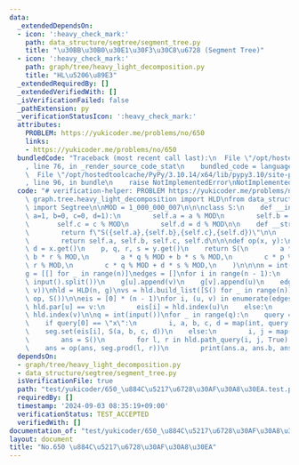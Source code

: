 ```yaml
---
data:
  _extendedDependsOn:
  - icon: ':heavy_check_mark:'
    path: data_structure/segtree/segment_tree.py
    title: "\u30BB\u30B0\u30E1\u30F3\u30C8\u6728 (Segment Tree)"
  - icon: ':heavy_check_mark:'
    path: graph/tree/heavy_light_decomposition.py
    title: "HL\u5206\u89E3"
  _extendedRequiredBy: []
  _extendedVerifiedWith: []
  _isVerificationFailed: false
  _pathExtension: py
  _verificationStatusIcon: ':heavy_check_mark:'
  attributes:
    PROBLEM: https://yukicoder.me/problems/no/650
    links:
    - https://yukicoder.me/problems/no/650
  bundledCode: "Traceback (most recent call last):\n  File \"/opt/hostedtoolcache/PyPy/3.10.14/x64/lib/pypy3.10/site-packages/onlinejudge_verify/documentation/build.py\"\
    , line 76, in _render_source_code_stat\n    bundled_code = language.bundle(\n\
    \  File \"/opt/hostedtoolcache/PyPy/3.10.14/x64/lib/pypy3.10/site-packages/onlinejudge_verify/languages/python.py\"\
    , line 96, in bundle\n    raise NotImplementedError\nNotImplementedError\n"
  code: "# verification-helper: PROBLEM https://yukicoder.me/problems/no/650\n\nfrom\
    \ graph.tree.heavy_light_decomposition import HLD\nfrom data_structure.segtree.segment_tree\
    \ import Segtree\n\nMOD = 1_000_000_007\n\n\nclass S:\n    def __init__(self,\
    \ a=1, b=0, c=0, d=1):\n        self.a = a % MOD\n        self.b = b % MOD\n \
    \       self.c = c % MOD\n        self.d = d % MOD\n\n    def __str__(self):\n\
    \        return f\"S({self.a},{self.b},{self.c},{self.d})\"\n\n    def get(self):\n\
    \        return self.a, self.b, self.c, self.d\n\n\ndef op(x, y):\n    a, b, c,\
    \ d = x.get()\n    p, q, r, s = y.get()\n    return S(\n        a * p % MOD +\
    \ b * r % MOD,\n        a * q % MOD + b * s % MOD,\n        c * p % MOD + d *\
    \ r % MOD,\n        c * q % MOD + d * s % MOD,\n    )\n\n\nn = int(input())\n\
    g = [[] for _ in range(n)]\nedges = []\nfor i in range(n - 1):\n    u, v = map(int,\
    \ input().split())\n    g[u].append(v)\n    g[v].append(u)\n    edges.append((u,\
    \ v))\nhld = HLD(n, g)\nvs = hld.build_list([S() for _ in range(n)])\nseg = Segtree(vs,\
    \ op, S())\n\neis = [0] * (n - 1)\nfor i, (u, v) in enumerate(edges):\n    if\
    \ hld.par[u] == v:\n        eis[i] = hld.index(u)\n    else:\n        eis[i] =\
    \ hld.index(v)\n\nq = int(input())\nfor _ in range(q):\n    query = input().split()\n\
    \    if query[0] == \"x\":\n        i, a, b, c, d = map(int, query[1:])\n    \
    \    seg.set(eis[i], S(a, b, c, d))\n    else:\n        i, j = map(int, query[1:])\n\
    \        ans = S()\n        for l, r in hld.path_query(i, j, True):\n        \
    \    ans = op(ans, seg.prod(l, r))\n        print(ans.a, ans.b, ans.c, ans.d)\n"
  dependsOn:
  - graph/tree/heavy_light_decomposition.py
  - data_structure/segtree/segment_tree.py
  isVerificationFile: true
  path: "test/yukicoder/650_\u884C\u5217\u6728\u30AF\u30A8\u30EA.test.py"
  requiredBy: []
  timestamp: '2024-09-03 08:35:19+09:00'
  verificationStatus: TEST_ACCEPTED
  verifiedWith: []
documentation_of: "test/yukicoder/650_\u884C\u5217\u6728\u30AF\u30A8\u30EA.test.py"
layout: document
title: "No.650 \u884C\u5217\u6728\u30AF\u30A8\u30EA"
---
```

